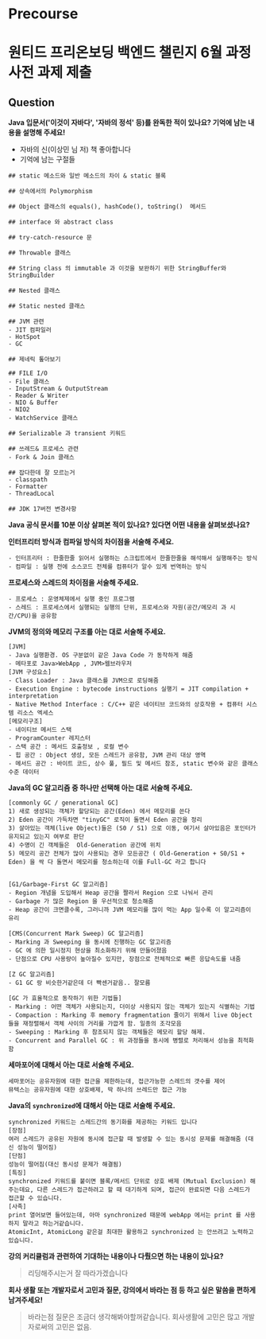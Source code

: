 # Precourse

# 원티드 프리온보딩 백엔드 챌린지 6월 과정 사전 과제 제출

## Question
**Java 입문서('이것이 자바다', '자바의 정석' 등)를 완독한 적이 있나요? 기억에 남는 내용을 설명해 주세요!**
- 자바의 신(이상민 님 저) 책 좋아합니다
- 기억에 남는 구절들
```
## static 메소드와 일반 메소드의 차이 & static 블록

## 상속에서의 Polymorphism

## Object 클래스의 equals(), hashCode(), toString()  메서드

## interface 와 abstract class 

## try-catch-resource 문

## Throwable 클래스

## String class 의 immutable 과 이것을 보완하기 위한 StringBuffer와 StringBuilder

## Nested 클래스

## Static nested 클래스

## JVM 관련
- JIT 컴파일러
- HotSpot
- GC 

## 제네릭 톺아보기

## FILE I/O
- File 클래스
- InputStream & OutputStream
- Reader & Writer
- NIO & Buffer
- NIO2
- WatchService 클래스

## Serializable 과 transient 키워드

## 쓰레드& 프로세스 관련
- Fork & Join 클래스

## 잡다한데 잘 모르는거
- classpath
- Formatter
- ThreadLocal

## JDK 17버전 변경사항

```

**Java 공식 문서를 10분 이상 살펴본 적이 있나요? 있다면 어떤 내용을 살펴보셨나요?**
> 

**인터프리터 방식과 컴파일 방식의 차이점을 서술해 주세요.**
```
- 인터프리터 : 한줄한줄 읽어서 실행하는 스크립트에서 한줄한줄을 해석해서 실행해주는 방식
- 컴파일 : 실행 전에 소스코드 전체를 컴퓨터가 알수 있게 번역하는 방식
```

**프로세스와 스레드의 차이점을 서술해 주세요.**
```
- 프로세스 : 운영체제에서 실행 중인 프로그램
- 스레드 : 프로세스에서 실행되는 실행의 단위, 프로세스와 자원(공간/메모리 과 시간/CPU)을 공유함
```

**JVM의 정의와 메모리 구조를 아는 대로 서술해 주세요.**
```
[JVM]
- Java 실행환경. OS 구분없이 같은 Java Code 가 동작하게 해줌
- 메타포로 Java>WebApp , JVM>웹브라우저
[JVM 구성요소]
- Class Loader : Java 클래스를 JVM으로 로딩해줌
- Execution Engine : bytecode instructions 실행기 = JIT compilation + interpretation
- Native Method Interface : C/C++ 같은 네이티브 코드와의 상호작용 + 컴퓨터 시스템 리소스 엑세스
[메모리구조]
- 네이티브 메서드 스택
- ProgramCounter 레지스터
- 스택 공간 : 메서드 호출정보 , 로컬 변수
- 힙 공간 : Object 생성, 모든 스레드가 공유함, JVM 관리 대상 영역
- 메서드 공간 : 바이트 코드, 상수 풀, 필드 및 메서드 참조, static 변수와 같은 클래스 수준 데이터
```

**Java의 GC 알고리즘 중 하나만 선택해 아는 대로 서술해 주세요.**

```
[commonly GC / generational GC]
1) 새로 생성되는 객체가 할당되는 공간(Eden) 에서 메모리를 쓴다
2) Eden 공간이 가득차면 "tinyGC" 로직이 돌면서 Eden 공간을 정리
3) 살아있는 객체(live Object)들은 (S0 / S1) 으로 이동, 여기서 살아있음은 포인터가 유지되고 있는지 여부로 판단
4) 수명이 긴 객체들은  Old-Generation 공간에 위치
5) 메모리 공간 전체가 많이 사용되는 경우 모든공간 ( Old-Generation + S0/S1 + Eden) 을 싹 다 돌면서 메모리를 청소하는데 이를 Full-GC 라고 합니다


[G1/Garbage-First GC 알고리즘]
- Region 개념을 도입해서 Heap 공간을 짤라서 Region 으로 나눠서 관리
- Garbage 가 많은 Region 을 우선적으로 청소해줌
- Heap 공간이 크면클수록, 그러니까 JVM 메모리를 많이 먹는 App 일수록 이 알고리즘이 유리

[CMS(Concurrent Mark Sweep) GC 알고리즘]
- Marking 과 Sweeping 을 동시에 진행하는 GC 알고리즘 
- GC 에 의한 일시정지 현상을 최소화하기 위해 만들어졌음
- 단점으로 CPU 사용량이 높아질수 있지만, 장점으로 전체적으로 빠른 응답속도를 내줌

[Z GC 알고리즘]
- G1 GC 랑 비슷한거같은데 더 빡센거같음.. 잘모름

[GC 가 효율적으로 동작하기 위한 기법들]
- Marking : 어떤 객체가 사용되는지, 더이상 사용되지 않는 객체가 있는지 식별하는 기법
- Compaction : Marking 후 memory fragmentation 줄이기 위해서 live Object 들을 재정렬해서 객체 사이의 거리를 가깝게 함. 일종의 조각모음
- Sweeping : Marking 후 참조되지 않는 객체들은 메모리 할당 해제. 
- Concurrent and Parallel GC : 위 과정들을 동시에 병렬로 처리해서 성능을 최적화 함
```


**세마포어에 대해서 아는 대로 서술해 주세요.**
```
세마포어는 공유자원에 대한 접근을 제한하는데, 접근가능한 스레드의 갯수를 제어
뮤텍스는 공유자원에 대한 상호배제, 딱 하나의 쓰레드만 접근 가능
```

**Java의 `synchronized`에 대해서 아는 대로 서술해 주세요.**
```
synchronized 키워드는 스레드간의 동기화를 제공하는 키워드 입니다
[장점]
여러 스레드가 공유된 자원에 동시에 접근할 때 발생할 수 있는 동시성 문제를 해결해줌 (대신 성능이 떨어짐)
[단점]
성능이 떨어짐(대신 동시성 문제가 해결됨)
[특징]
synchronized 키워드를 붙이면 블록/메서드 단위로 상호 배제 (Mutual Exclusion) 해주는데요, 다른 스레드가 접근하려고 할 때 대기하게 되며, 접근이 완료되면 다음 스레드가 접근할 수 있습니다.
[사족]
print 열어보면 들어있는데, 아마 synchronized 때문에 webApp 에서는 print 를 사용하지 말라고 하는거같습니다.
AtomicInt, AtomicLong 같은걸 최대한 활용하고 synchronized 는 안쓰려고 노력하고 있습니다.
```


**강의 커리큘럼과 관련하여 기대하는 내용이나 다뤘으면 하는 내용이 있나요?**
> 리딩해주시는거 잘 따라가겠습니다

**회사 생활 또는 개발자로서 고민과 질문, 강의에서 바라는 점 등 하고 싶은 말씀을 편하게 남겨주세요!**
> 바라는점 질문은 조금더 생각해봐야할꺼같습니다. 회사생활에 고민은 많고 개발자로써의 고민은 없음.
